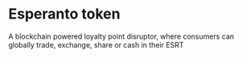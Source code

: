 # Esperanto token

A blockchain powered loyalty point disruptor, where consumers can globally trade, exchange, share or cash in their ESRT
